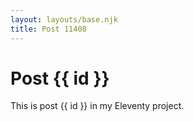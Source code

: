```yaml
---
layout: layouts/base.njk
title: Post 11408
---
```


# Post {{ id }}

This is post {{ id }} in my Eleventy project.
